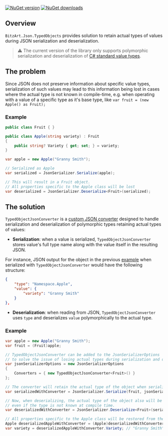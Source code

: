 [![NuGet version](https://img.shields.io/nuget/v/BitzArt.Json.TypedObjects.svg)](https://www.nuget.org/packages/BitzArt.Json.TypedObjects/)
[![NuGet downloads](https://img.shields.io/nuget/dt/BitzArt.Json.TypedObjects.svg)](https://www.nuget.org/packages/BitzArt.Json.TypedObjects/)

## Overview

`BitzArt.Json.TypedObjects` provides solution to retain actual types of values during JSON serialization and deserialization.

> ⚠️ The current version of the library only supports polymorphic serialization and deserialization of 
> [C# standard value types](https://learn.microsoft.com/en-us/dotnet/csharp/language-reference/language-specification/types).

## The problem 

Since JSON does not preserve information about specific value types, serialization of such values may lead to this 
information being lost in cases where the actual type is not known in compile-time, e.g. when operating with a value 
of a specific type as it's base type, like `var fruit = (new Apple() as Fruit);`

### Example

```csharp
public class Fruit { }

public class Apple(string variety) : Fruit
{
	public string? Variety { get; set; } = variety;
}
```

```csharp
var apple = new Apple("Granny Smith");

// Serialized as Apple
var serialized = JsonSerializer.Serialize(apple);

// This will result in a Fruit object.
// All properties specific to the Apple class will be lost
var deserialized = JsonSerializer.Deserialize<Fruit>(serialized);
```

## The solution

`TypedObjectJsonConverter` is a [custom JSON converter](https://learn.microsoft.com/en-us/dotnet/standard/serialization/system-text-json/converters-how-to) 
designed to handle serialization and deserialization of polymorphic types retaining actual types of values:

 - __Serialization__: when a value is serialized, `TypedObjectJsonConverter` stores value's full type name along with the value itself in the resulting JSON. 
 
For instance, JSON output for the object in the previous [example](#example) when serialized with `TypedObjectJsonConverter` 
would have the following structure:

```json
{
	"type": "Namespace.Apple",
	"value": {
		"variety": "Granny Smith"
	}
},
```

- __Deserialization__: when reading from JSON, `TypedObjectJsonConverter` uses `type` and deserializes `value` polymorphically to the actual type.

### Example

```csharp
var apple = new Apple("Granny Smith");
var fruit = (Fruit)apple; 

// TypedObjectJsonConverter can be added to the JsonSerializerOptions
// to solve the issue of losing actual types during serialization and deserialization.
var jsonSerializerOptions = new JsonSerializerOptions
{
	Converters = { new TypedObjectJsonConverter<Fruit>() }
};

// The converter will retain the actual type of the object when serializing
var serializedWithConverter = JsonSerializer.Serialize(fruit, jsonSerializerOptions);

// Now, when deserializing, the actual type of the object also will be retained,
// even if the type is not known at compile time.
var deserializedWithConverter = JsonSerializer.Deserialize<Fruit>(serializedWithConverter, jsonSerializerOptions);

// All properties specific to the Apple class will be restored from the JSON
Apple deserializedAppleWithConverter = (Apple)deserializedWithConverter!;
var variety = deserializedAppleWithConverter.Variety; // "Granny Smith"
```